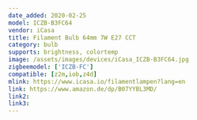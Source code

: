 ```yaml
---
date_added: 2020-02-25
model: ICZB-B3FC64
vendor: iCasa
title: Filament Bulb 64mm 7W E27 CCT
category: bulb
supports: brightness, colortemp
image: /assets/images/devices/iCasa_ICZB-B3FC64.jpg
zigbeemodel: ['ICZB-FC']
compatible: [z2m,iob,z4d]
mlink: https://www.icasa.io/filamentlampen?lang=en
link: https://www.amazon.de/dp/B07YYBL3MD/
link2: 
link3: 
---
```

